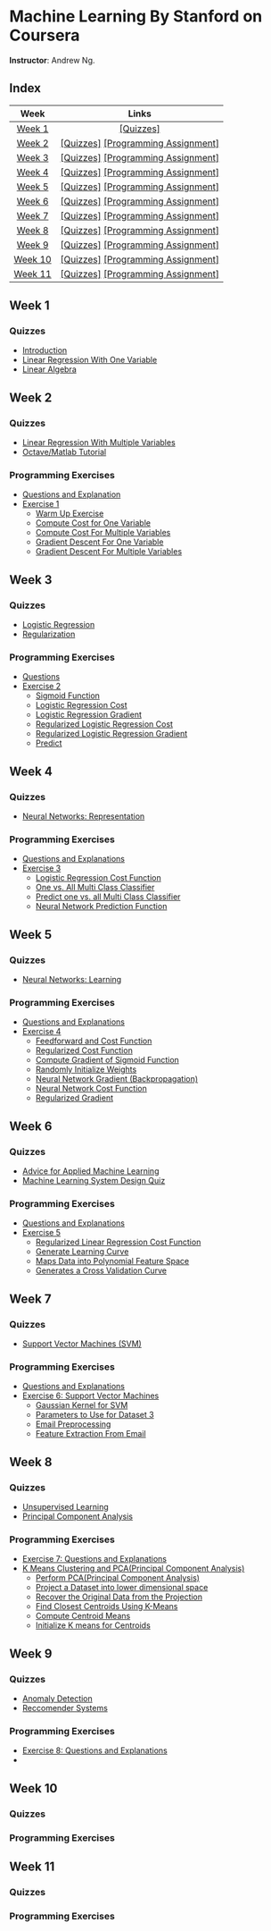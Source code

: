 # Machine Learning By Stanford on Coursera  
__Instructor__: Andrew Ng.

## Index

| Week | Links |
|:----:|:-----:|
| [Week 1](#week-1) | [[Quizzes]](#quizzes) |
| [Week 2](#week-2) | [[Quizzes]](#quizzes-1) [[Programming Assignment]](#programming-exercises) |
| [Week 3](#week-3) | [[Quizzes]](#quizzes-2) [[Programming Assignment]](#programming-exercises-1) |
| [Week 4](#week-4) | [[Quizzes]](#quizzes-3) [[Programming Assignment]](#programming-exercises-2) |
| [Week 5](#week-5) | [[Quizzes]](#quizzes-4) [[Programming Assignment]](#programming-exercises-3) |
| [Week 6](#week-6) | [[Quizzes]](#quizzes-5) [[Programming Assignment]](#programming-exercises-4) |
| [Week 7](#week-7) | [[Quizzes]](#quizzes-6) [[Programming Assignment]](#programming-exercises-5) |
| [Week 8](#week-8) | [[Quizzes]](#quizzes-7) [[Programming Assignment]](#programming-exercises-6) |
| [Week 9](#week-9) | [[Quizzes]](#quizzes-8) [[Programming Assignment]](#programming-exercises-7) |
| [Week 10](#week-10) | [[Quizzes]](#quizzes-9) [[Programming Assignment]](#programming-exercises-8) |
| [Week 11](#week-11) | [[Quizzes]](#quizzes-10) [[Programming Assignment]](#programming-exercises-9) |


## Week 1
### Quizzes
- [Introduction](week1/introduction.pdf)
- [Linear Regression With One Variable](week1/linear-regression-one-variable.pdf)
- [Linear Algebra](week1/linear-agebra.pdf)

## Week 2
### Quizzes
- [Linear Regression With Multiple Variables](week2/linear-regression-multiple-variables.pdf)
- [Octave/Matlab Tutorial](week2/octave-matlab-tutoria.pdf)

### Programming Exercises
- [Questions and Explanation](week2/ex1.pdf)
- [Exercise 1](week2/ex1)
    - [Warm Up Exercise](week2/ex1/warmUpExercise.m)
    - [Compute Cost for One Variable](week2/ex1/computeCost.m)
    - [Compute Cost For Multiple Variables](week2/ex1/computeCostMulti.m)
    - [Gradient Descent For One Variable](week2/ex1/gradientDescent.m)
    - [Gradient Descent For Multiple Variables](week2/ex1/gradientDescentMulti.m)

## Week 3
### Quizzes
- [Logistic Regression](week3/logistic-regression-quiz.md)
- [Regularization](week3/regularization-quiz.md)

### Programming Exercises
- [Questions](week3/ex2.pdf) 
- [Exercise 2](week3/ex2)
    - [Sigmoid Function](week3/ex2/sigmoid.m)
    - [Logistic Regression Cost](week3/ex2/costFunction.m)
    - [Logistic Regression Gradient](week3/ex2/costFunction.m)
    - [Regularized Logistic Regression Cost](week3/ex2/costFunctionReg.m)
    - [Regularized Logistic Regression Gradient](week3/ex2/costFunctionReg.m)
    - [Predict](week3/ex2/predict.m)

## Week 4 
### Quizzes
- [Neural Networks: Representation](week4/neural-networks-quiz.md)

### Programming Exercises
- [Questions and Explanations](week4/machine-learning-ex3/ex3.pdf)
- [Exercise 3](week4/machine-learning-ex3/ex3)
    - [Logistic Regression Cost Function](week4/machine-learning-ex3/ex3/lrCostFunction.m)
    - [One vs. All Multi Class Classifier](week4/machine-learning-ex3/ex3/oneVsAll.m)
    - [Predict one vs. all Multi Class Classifier](week4/machine-learning-ex3/ex3/predictOneVsAll.m)
    - [Neural Network Prediction Function](week4/machine-learning-ex3/ex3/predict.m)


## Week 5
### Quizzes
- [Neural Networks: Learning](week5/neural-networks-quiz.md)

### Programming Exercises
- [Questions and Explanations](week5/ex4.pdf)
- [Exercise 4](week5/ex4)
    - [Feedforward and Cost Function](week5/ex4/nnCostFunction.m)
    - [Regularized Cost Function](week5/ex4/nnCostFunction.m)
    - [Compute Gradient of Sigmoid Function](week5/ex4/sigmoidGradient.m)
    - [Randomly Initialize Weights](week5/ex4/randInitializeWeights.m)
    - [Neural Network Gradient (Backpropagation)](week5/ex4/checkNNGradients.m) 
    - [Neural Network Cost Function](week5/ex4/nnCostFunction.m)
    - [Regularized Gradient](week5/ex4/checkNNGradients.m)

## Week 6
### Quizzes
- [Advice for Applied Machine Learning](week6/advice-for-applying-machine-learning.md)
- [Machine  Learning System Design Quiz](week6/machine-learning-system-design-quiz.md)

### Programming Exercises
- [Questions and Explanations](week6/ex5.pdf)
- [Exercise 5](week6/ex5)
    - [Regularized Linear Regression Cost Function](week6/ex5/linearRegCostFunction.m)
    - [Generate Learning Curve](week6/ex5/learningCurve.m)
    - [Maps Data into Polynomial Feature Space](week6/ex5/polyFeatures.m)
    - [Generates a Cross Validation Curve](week6/ex5/validationCurve.m)

## Week 7
### Quizzes
- [Support Vector Machines (SVM)](week7/support-vector-machines-quiz.md)

### Programming Exercises
- [Questions and Explanations](week7/ex6.pdf)
- [Exercise 6: Support Vector Machines](week7/ex6)
    - [Gaussian Kernel for SVM](week7/ex6/gaussianKernel.m)
    - [Parameters to Use for Dataset 3](week7/ex6/dataset3Params.m)
    - [Email Preprocessing](week7/ex6/processEmail.m)
    - [Feature Extraction From Email](week7/ex6/emailFeatures.m)

## Week 8
### Quizzes
- [Unsupervised Learning](week8/unsupervised-learning-quiz.md)
- [Principal Component Analysis](week8/principal-component-analysis.md)

### Programming Exercises
- [Exercise 7: Questions and Explanations](week8/ex7.pdf)
- [K Means Clustering and PCA(Principal Component Analysis)](week8/ex7)
    - [Perform PCA(Principal Component Analysis)](week8/ex7/pca.m)
    - [Project a Dataset into lower dimensional space](week8/ex7/projectData.m)
    - [Recover the Original Data from the Projection](week8/ex7/recoverData.m)
    - [Find Closest Centroids Using K-Means](week8/ex7/findClosestCentroids.m)
    - [Compute Centroid Means](week8/ex7/computeCentroids.m)
    - [Initialize K means for Centroids](week8/ex7/kMeansInitCentroids.m)

## Week 9
### Quizzes
- [Anomaly Detection](week9/anomaly-detection-quiz.md)
- [Reccomender Systems](week9/reccomender-systems-quiz.md)

### Programming Exercises
- [Exercise 8: Questions and Explanations](week8/ex7.pdf)
- [](week8/ex7)

## Week 10
### Quizzes

### Programming Exercises

## Week 11
### Quizzes

### Programming Exercises
